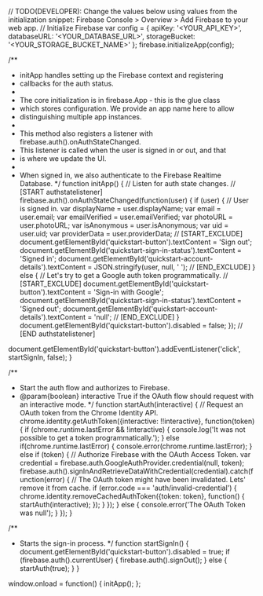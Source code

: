 // TODO(DEVELOPER): Change the values below using values from the initialization snippet: Firebase Console > Overview > Add Firebase to your web app.
// Initialize Firebase
var config = {
  apiKey: '<YOUR_API_KEY>',
  databaseURL: '<YOUR_DATABASE_URL>',
  storageBucket: '<YOUR_STORAGE_BUCKET_NAME>'
};
firebase.initializeApp(config);

/**
 * initApp handles setting up the Firebase context and registering
 * callbacks for the auth status.
 *
 * The core initialization is in firebase.App - this is the glue class
 * which stores configuration. We provide an app name here to allow
 * distinguishing multiple app instances.
 *
 * This method also registers a listener with firebase.auth().onAuthStateChanged.
 * This listener is called when the user is signed in or out, and that
 * is where we update the UI.
 *
 * When signed in, we also authenticate to the Firebase Realtime Database.
 */
function initApp() {
  // Listen for auth state changes.
  // [START authstatelistener]
  firebase.auth().onAuthStateChanged(function(user) {
    if (user) {
      // User is signed in.
      var displayName = user.displayName;
      var email = user.email;
      var emailVerified = user.emailVerified;
      var photoURL = user.photoURL;
      var isAnonymous = user.isAnonymous;
      var uid = user.uid;
      var providerData = user.providerData;
      // [START_EXCLUDE]
      document.getElementById('quickstart-button').textContent = 'Sign out';
      document.getElementById('quickstart-sign-in-status').textContent = 'Signed in';
      document.getElementById('quickstart-account-details').textContent = JSON.stringify(user, null, '  ');
      // [END_EXCLUDE]
    } else {
      // Let's try to get a Google auth token programmatically.
      // [START_EXCLUDE]
      document.getElementById('quickstart-button').textContent = 'Sign-in with Google';
      document.getElementById('quickstart-sign-in-status').textContent = 'Signed out';
      document.getElementById('quickstart-account-details').textContent = 'null';
      // [END_EXCLUDE]
    }
    document.getElementById('quickstart-button').disabled = false;
  });
  // [END authstatelistener]

  document.getElementById('quickstart-button').addEventListener('click', startSignIn, false);
}

/**
 * Start the auth flow and authorizes to Firebase.
 * @param{boolean} interactive True if the OAuth flow should request with an interactive mode.
 */
function startAuth(interactive) {
  // Request an OAuth token from the Chrome Identity API.
  chrome.identity.getAuthToken({interactive: !!interactive}, function(token) {
    if (chrome.runtime.lastError && !interactive) {
      console.log('It was not possible to get a token programmatically.');
    } else if(chrome.runtime.lastError) {
      console.error(chrome.runtime.lastError);
    } else if (token) {
      // Authorize Firebase with the OAuth Access Token.
      var credential = firebase.auth.GoogleAuthProvider.credential(null, token);
      firebase.auth().signInAndRetrieveDataWithCredential(credential).catch(function(error) {
        // The OAuth token might have been invalidated. Lets' remove it from cache.
        if (error.code === 'auth/invalid-credential') {
          chrome.identity.removeCachedAuthToken({token: token}, function() {
            startAuth(interactive);
          });
        }
      });
    } else {
      console.error('The OAuth Token was null');
    }
  });
}

/**
 * Starts the sign-in process.
 */
function startSignIn() {
  document.getElementById('quickstart-button').disabled = true;
  if (firebase.auth().currentUser) {
    firebase.auth().signOut();
  } else {
    startAuth(true);
  }
}

window.onload = function() {
  initApp();
};